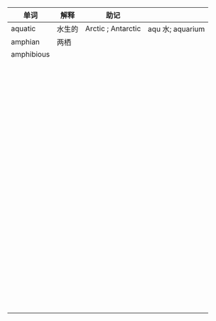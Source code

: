

| 单词         | 解释   | 助记                 |                 |
| ---------- | ---- | ------------------ | --------------- |
| aquatic    | 水生的  | Arctic ; Antarctic | aqu 水; aquarium |
| amphian    | 两栖   |                    |                 |
| amphibious |      |                    |                 |
|            |      |                    |                 |
|            |      |                    |                 |
|            |      |                    |                 |
|            |      |                    |                 |
|            |      |                    |                 |
|            |      |                    |                 |
|            |      |                    |                 |
|            |      |                    |                 |
|            |      |                    |                 |
|            |      |                    |                 |
|            |      |                    |                 |
|            |      |                    |                 |
|            |      |                    |                 |
|            |      |                    |                 |
|            |      |                    |                 |
|            |      |                    |                 |
|            |      |                    |                 |
|            |      |                    |                 |
|            |      |                    |                 |
|            |      |                    |                 |
|            |      |                    |                 |
|            |      |                    |                 |
|            |      |                    |                 |
|            |      |                    |                 |
|            |      |                    |                 |
|            |      |                    |                 |
|            |      |                    |                 |
|            |      |                    |                 |
|            |      |                    |                 |
|            |      |                    |                 |
|            |      |                    |                 |
|            |      |                    |                 |
|            |      |                    |                 |
|            |      |                    |                 |
|            |      |                    |                 |
|            |      |                    |                 |
|            |      |                    |                 |
|            |      |                    |                 |
|            |      |                    |                 |
|            |      |                    |                 |
|            |      |                    |                 |
|            |      |                    |                 |
|            |      |                    |                 |
|            |      |                    |                 |
|            |      |                    |                 |
|            |      |                    |                 |
|            |      |                    |                 |
|            |      |                    |                 |
|            |      |                    |                 |
|            |      |                    |                 |
|            |      |                    |                 |
|            |      |                    |                 |
|            |      |                    |                 |
|            |      |                    |                 |
|            |      |                    |                 |
|            |      |                    |                 |
|            |      |                    |                 |
|            |      |                    |                 |
|            |      |                    |                 |
|            |      |                    |                 |
|            |      |                    |                 |
|            |      |                    |                 |
|            |      |                    |                 |
|            |      |                    |                 |
|            |      |                    |                 |
|            |      |                    |                 |
|            |      |                    |                 |
|            |      |                    |                 |
|            |      |                    |                 |
|            |      |                    |                 |
|            |      |                    |                 |
|            |      |                    |                 |
|            |      |                    |                 |
|            |      |                    |                 |
|            |      |                    |                 |
|            |      |                    |                 |
|            |      |                    |                 |
|            |      |                    |                 |
|            |      |                    |                 |
|            |      |                    |                 |
|            |      |                    |                 |
|            |      |                    |                 |
|            |      |                    |                 |
|            |      |                    |                 |
|            |      |                    |                 |
|            |      |                    |                 |
|            |      |                    |                 |
|            |      |                    |                 |
|            |      |                    |                 |
|            |      |                    |                 |
|            |      |                    |                 |
|            |      |                    |                 |
|            |      |                    |                 |
|            |      |                    |                 |
|            |      |                    |                 |

